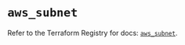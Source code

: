 # `aws_subnet`

Refer to the Terraform Registry for docs: [`aws_subnet`](https://registry.terraform.io/providers/hashicorp/aws/4.67.0/docs/resources/subnet).
